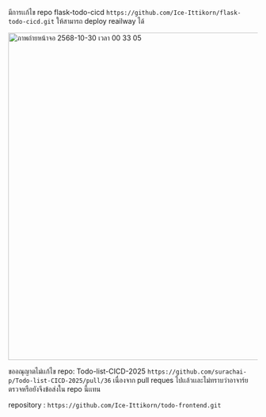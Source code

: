 มีการเเก้ไข repo flask-todo-cicd ```https://github.com/Ice-Ittikorn/flask-todo-cicd.git``` ให้สามารถ deploy reailway ได้ 

<img width="1437" height="662" alt="ภาพถ่ายหน้าจอ 2568-10-30 เวลา 00 33 05" src="https://github.com/user-attachments/assets/60bd2f86-1f39-48fe-bf5e-06686d2d9d46" />

ขออณุญาตไม่เเก้ไข repo: Todo-list-CICD-2025 ```https://github.com/surachai-p/Todo-list-CICD-2025/pull/36``` เนื่องจาก pull reques ไปเเล้วเเละไม่ทราบว่าอาจาร์ยตรวจหรือยังจึงข้อส่งใน repo นี้เเทน

repository : ```https://github.com/Ice-Ittikorn/todo-frontend.git```
